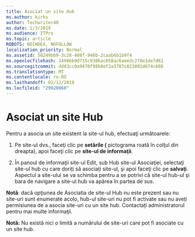```yaml
---
title: Asociat un site Hub
ms.author: kirks
author: Techwriter40
ms.date: 1/3/2019
ms.audience: ITPro
ms.topic: article
ROBOTS: NOINDEX, NOFOLLOW
localization_priority: Normal
ms.assetid: 50249bb9-3c28-408f-946b-2caab6b1b9f4
ms.openlocfilehash: 24986b9d715c930bac058ac6aeedc278e1de7d61
ms.sourcegitcommit: dd43cc0a9470f98b8ef2a3787c823801d674c666
ms.translationtype: MT
ms.contentlocale: ro-RO
ms.lasthandoff: 02/12/2019
ms.locfileid: "29920860"
---
```

# <a name="associate-a-hub-site"></a>Asociat un site Hub

Pentru a asocia un site existent la site-ul hub, efectuaţi următoarele:
  
1. Pe site-ul dvs., faceţi clic pe **setările (** pictograma roată în colţul din dreapta), apoi faceţi clic pe **site-ul de informaţii**. 
    
2. În panoul de informaţii site-ul Edit, sub Hub site-ul Asociaţiei, selectaţi site-ul hub cu care doriți să asociați site-ul, şi apoi faceţi clic pe **salvaţi**. Aspectul a site-ului se va schimba pentru a se potrivi că site-ul hub-ul şi bara de navigare a site-ul hub va apărea în partea de sus. 
    
 **Notă**: dacă opţiunea de Asociatia de site-ul Hub nu este prezent sau nu site-uri sunt enumerate acolo, hub-ul site-uri nu pot fi activate sau nu aveți permisiunea de a asocia site-uri cu un site hub. Contactați administratorul pentru mai multe informaţii. 
  
 **Notă:** Nu există nici o limită a numărului de site-uri care pot fi asociate cu un site hub. 
  

